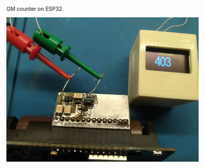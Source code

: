 <!DOCTYPE html>
<html lang="en" data-color-mode="auto" data-light-theme="light" data-dark-theme="dark">
  <head>
    <meta charset="utf-8">
  </head>
    <body class="logged-in env-production page-responsive page-blob" style="word-wrap: break-word;">
      <p> GM counter on ESP32. </p>
      <a href="https://github.com/Maniak003/GM-ESP32/wiki" rel="nofollow">
        <img src="https://github.com/Maniak003/GM-ESP32/blob/main/Documents/IMG_20211220_203938.jpg" alt="GM-ESP32" style="max-width: 100%;">
      </a>
    </body>
</html>